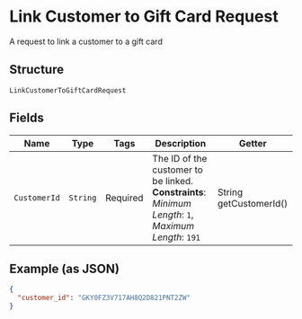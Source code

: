 
# Link Customer to Gift Card Request

A request to link a customer to a gift card

## Structure

`LinkCustomerToGiftCardRequest`

## Fields

| Name | Type | Tags | Description | Getter |
|  --- | --- | --- | --- | --- |
| `CustomerId` | `String` | Required | The ID of the customer to be linked.<br>**Constraints**: *Minimum Length*: `1`, *Maximum Length*: `191` | String getCustomerId() |

## Example (as JSON)

```json
{
  "customer_id": "GKY0FZ3V717AH8Q2D821PNT2ZW"
}
```

